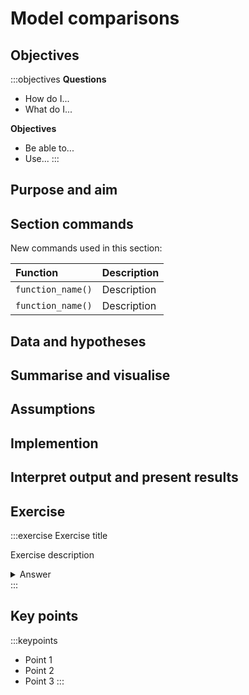 

# Model comparisons

## Objectives
:::objectives
**Questions**

- How do I...
- What do I...

**Objectives**

- Be able to...
- Use...
:::

## Purpose and aim

## Section commands
New commands used in this section:

| Function| Description|
|:- |:- |
|`function_name()`| Description |
|`function_name()`| Description |

## Data and hypotheses
## Summarise and visualise
## Assumptions
## Implemention
## Interpret output and present results

## Exercise
:::exercise
Exercise title

Exercise description

<details><summary>Answer</summary>

An elaborate answer

</details>
:::

## Key points

:::keypoints
- Point 1
- Point 2
- Point 3
:::
